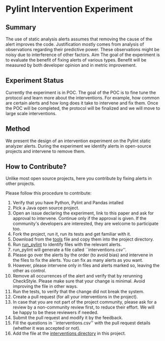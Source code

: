 # Pylint Intervention Experiment

## Summary

The use of static analysis alerts assumes that removing the cause of the alert improves the code. Justification mostly comes
from analysis of observations regarding their predictive power. These observations might be noisy due to interference of other
factors. Aim The goal of the experiment is to evaluate the benefit of fixing alerts of various types. Benefit will be measured by both developer opinion and in metric improvement.

## Experiment Status
Currently the experiment is in POC.
The goal of the POC is to fine tune the protocol and learn more about the interventions.
For example, how common are certain alerts and how long does it take to intervene and fix them.
Once the POC will be completed, the protocol will be finalized and we will move to large scale interventions.

## Method
We present the design of an intervention experiment on the Pylint static analyzer alerts. During the experiment we identify alerts in open-source projects and intervene to remove them.

## How to Contribute?

Unlike most open source projects, here you contribute by fixing alerts in other projects.

Please follow this procedure to contribute:

1. Verify that you have Python, Pylint and Pandas intalled
2. Pick a Java open source project.
3. Open an issue declaring the experiment, link to this paper and ask for approval to intervene. Continue only if the approval is given. If the community's developers are interested, they are welcome to participate too.
4. Fork the project, run it, run its tests and get familiar with it.
5. Download from the [tools](https://github.com/evidencebp/pylint-intervention/tree/main/tools) file and copy them into the project directory.
6. Run [run_pylint](https://github.com/evidencebp/pylint-intervention/blob/main/tools/run_pylint.py) to identify files with the relevant alerts.
7. run_pylint will generate a file called ``interventions.csv''.
8. Please go over the alerts by the order (to avoid bias) and intervene in the files to fix the alerts. You can fix as many alerts as you want.
9. However, please intervene only in files and alerts marked so, leaving the other as control.
10. Remove all occurrences of the alert and verify that by rerunning CheckStyle. Please make sure that your change is minimal. Avoid improving the file in other ways.
11. Run the tests, to verify that the change did not break the system.
12. Create a pull request (for all your interventions in the project).
13. In case that you are not part of the project community, please ask for a review by a non-community review first, to reduce their effort. We will be happy to be these reviewers if needed.
14. Submit the pull request and modify it by the feedback.
15. Fill the questions in ``interventions.csv'' with the pull request details (whether it was accepted or not).
16. Add the file at the [interventions directory](https://github.com/evidencebp/pylint-intervention/tree/main/interventions) in this project.

